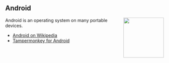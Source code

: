 ## Android
<img src="https://raw.githubusercontent.com/wiki/OpenUserJS/OpenUserJS.org/images/android_icon.min.svg?sanitize=true" width="128" height="128" align="right">

Android is an operating system on many portable devices.

* [Android on Wikipedia][wikipediaAndroidOS]
* [Tampermonkey for Android][TampermonkeyForAndroid]

[githubFavicon]: https://assets-cdn.github.com/favicon.ico
[oujsFavicon]: https://raw.githubusercontent.com/OpenUserJs/OpenUserJS.org/master/public/images/favicon16.png
[wikipediaAndroidOS]: https://www.wikipedia.org/wiki/Android_%28operating_system%29
[TampermonkeyForAndroid]: Tampermonkey-for-Android
